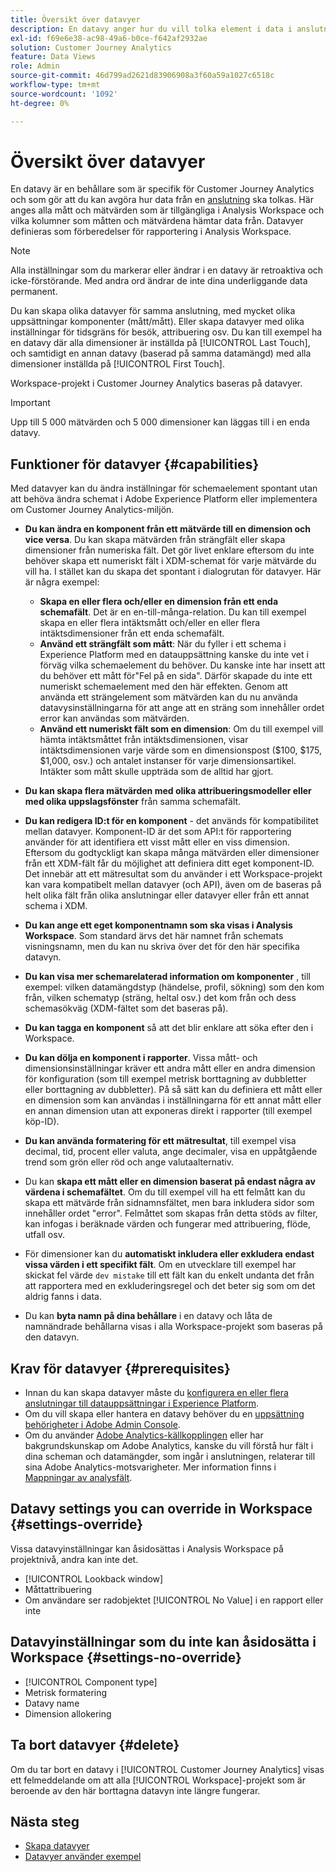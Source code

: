 ```yaml
---
title: Översikt över datavyer
description: En datavy anger hur du vill tolka element i data i anslutningen Customer Journey Analytics, t.ex. mått, dimensioner, sessioner osv.
exl-id: f69e6e38-ac98-49a6-b0ce-f642af2932ae
solution: Customer Journey Analytics
feature: Data Views
role: Admin
source-git-commit: 46d799ad2621d83906908a3f60a59a1027c6518c
workflow-type: tm+mt
source-wordcount: '1092'
ht-degree: 0%

---
```


# Översikt över datavyer

En datavy är en behållare som är specifik för Customer Journey Analytics och som gör att du kan avgöra hur data från en [anslutning](/help/connections/create-connection.md) ska tolkas. Här anges alla mått och mätvärden som är tillgängliga i Analysis Workspace och vilka kolumner som måtten och mätvärdena hämtar data från. Datavyer definieras som förberedelser för rapportering i Analysis Workspace.

>[!NOTE]
>
>Alla inställningar som du markerar eller ändrar i en datavy är retroaktiva och icke-förstörande. Med andra ord ändrar de inte dina underliggande data permanent.

Du kan skapa olika datavyer för samma anslutning, med mycket olika uppsättningar komponenter (mått/mått). Eller skapa datavyer med olika inställningar för tidsgräns för besök, attribuering osv. Du kan till exempel ha en datavy där alla dimensioner är inställda på [!UICONTROL Last Touch], och samtidigt en annan datavy (baserad på samma datamängd) med alla dimensioner inställda på [!UICONTROL First Touch].

Workspace-projekt i Customer Journey Analytics baseras på datavyer.

>[!IMPORTANT]
>
>Upp till 5 000 mätvärden och 5 000 dimensioner kan läggas till i en enda datavy.

## Funktioner för datavyer {#capabilities}

Med datavyer kan du ändra inställningar för schemaelement spontant utan att behöva ändra schemat i Adobe Experience Platform eller implementera om Customer Journey Analytics-miljön.

* **Du kan ändra en komponent från ett mätvärde till en dimension och vice versa**. Du kan skapa mätvärden från strängfält eller skapa dimensioner från numeriska fält. Det gör livet enklare eftersom du inte behöver skapa ett numeriskt fält i XDM-schemat för varje mätvärde du vill ha. I stället kan du skapa det spontant i dialogrutan för datavyer. Här är några exempel:
   * **Skapa en eller flera och/eller en dimension från ett enda schemafält**. Det är en en-till-många-relation. Du kan till exempel skapa en eller flera intäktsmått och/eller en eller flera intäktsdimensioner från ett enda schemafält.
   * **Använd ett strängfält som mått**: När du fyller i ett schema i Experience Platform med en datauppsättning kanske du inte vet i förväg vilka schemaelement du behöver. Du kanske inte har insett att du behöver ett mått för&quot;Fel på en sida&quot;. Därför skapade du inte ett numeriskt schemaelement med den här effekten. Genom att använda ett strängelement som mätvärden kan du nu använda datavysinställningarna för att ange att en sträng som innehåller ordet error kan användas som mätvärden.
   * **Använd ett numeriskt fält som en dimension**: Om du till exempel vill hämta intäktsmåttet från intäktsdimensionen, visar intäktsdimensionen varje värde som en dimensionspost ($100, $175, $1,000, osv.) och antalet instanser för varje dimensionsartikel. Intäkter som mått skulle uppträda som de alltid har gjort.

* **Du kan skapa flera mätvärden med olika attribueringsmodeller eller med olika uppslagsfönster** från samma schemafält.

* **Du kan redigera ID:t för en komponent** - det används för kompatibilitet mellan datavyer. Komponent-ID är det som API:t för rapportering använder för att identifiera ett visst mått eller en viss dimension. Eftersom du godtyckligt kan skapa många mätvärden eller dimensioner från ett XDM-fält får du möjlighet att definiera ditt eget komponent-ID. Det innebär att ett mätresultat som du använder i ett Workspace-projekt kan vara kompatibelt mellan datavyer (och API), även om de baseras på helt olika fält från olika anslutningar eller datavyer eller från ett annat schema i XDM.

* **Du kan ange ett eget komponentnamn som ska visas i Analysis Workspace**. Som standard ärvs det här namnet från schemats visningsnamn, men du kan nu skriva över det för den här specifika datavyn.

* **Du kan visa mer schemarelaterad information om komponenter** , till exempel: vilken datamängdstyp (händelse, profil, sökning) som den kom från, vilken schematyp (sträng, heltal osv.) det kom från och dess schemasökväg (XDM-fältet som det baseras på).

* **Du kan tagga en komponent** så att det blir enklare att söka efter den i Workspace.

* **Du kan dölja en komponent i rapporter**. Vissa mått- och dimensionsinställningar kräver ett andra mått eller en andra dimension för konfiguration (som till exempel metrisk borttagning av dubbletter eller borttagning av dubbletter). På så sätt kan du definiera ett mått eller en dimension som kan användas i inställningarna för ett annat mått eller en annan dimension utan att exponeras direkt i rapporter (till exempel köp-ID).

* **Du kan använda formatering för ett mätresultat**, till exempel visa decimal, tid, procent eller valuta, ange decimaler, visa en uppåtgående trend som grön eller röd och ange valutaalternativ.

* Du kan **skapa ett mått eller en dimension baserat på endast några av värdena i schemafältet**. Om du till exempel vill ha ett felmått kan du skapa ett mätvärde från sidnamnsfältet, men bara inkludera sidor som innehåller ordet &quot;error&quot;. Felmåttet som skapas från detta stöds av filter, kan infogas i beräknade värden och fungerar med attribuering, flöde, utfall osv.

* För dimensioner kan du **automatiskt inkludera eller exkludera endast vissa värden i ett specifikt fält**. Om en utvecklare till exempel har skickat fel värde `dev mistake` till ett fält kan du enkelt undanta det från att rapportera med en exkluderingsregel och det beter sig som om det aldrig fanns i data.

* Du kan **byta namn på dina behållare** i en datavy och låta de namnändrade behållarna visas i alla Workspace-projekt som baseras på den datavyn.

## Krav för datavyer {#prerequisites}

* Innan du kan skapa datavyer måste du [konfigurera en eller flera anslutningar till datauppsättningar i Experience Platform](/help/connections/create-connection.md).
* Om du vill skapa eller hantera en datavy behöver du en [uppsättning behörigheter i Adobe Admin Console](https://experienceleague.adobe.com/docs/analytics-platform/using/cja-overview/cja-overview.html#admin-access-permissions).
* Om du använder [Adobe Analytics-källkopplingen](/help/data-ingestion/analytics.md) eller har bakgrundskunskap om Adobe Analytics, kanske du vill förstå hur fält i dina scheman och datamängder, som ingår i anslutningen, relaterar till sina Adobe Analytics-motsvarigheter. Mer information finns i [Mappningar av analysfält](https://experienceleague.adobe.com/docs/experience-platform/sources/connectors/adobe-applications/mapping/analytics.html).

## Datavy settings you can override in Workspace {#settings-override}

Vissa datavyinställningar kan åsidosättas i Analysis Workspace på projektnivå, andra kan inte det.

* [!UICONTROL Lookback window]
* Måttattribuering
* Om användare ser radobjektet [!UICONTROL No Value] i en rapport eller inte

## Datavyinställningar som du inte kan åsidosätta i Workspace {#settings-no-override}

* [!UICONTROL Component type]
* Metrisk formatering
* Datavy name
* Dimension allokering

## Ta bort datavyer {#delete}

Om du tar bort en datavy i [!UICONTROL Customer Journey Analytics] visas ett felmeddelande om att alla [!UICONTROL Workspace]-projekt som är beroende av den här borttagna datavyn inte längre fungerar.

## Nästa steg

* [Skapa datavyer](/help/data-views/create-dataview.md)
* [Datavyer använder exempel](/help/use-cases/data-views/data-views-usecases.md)
